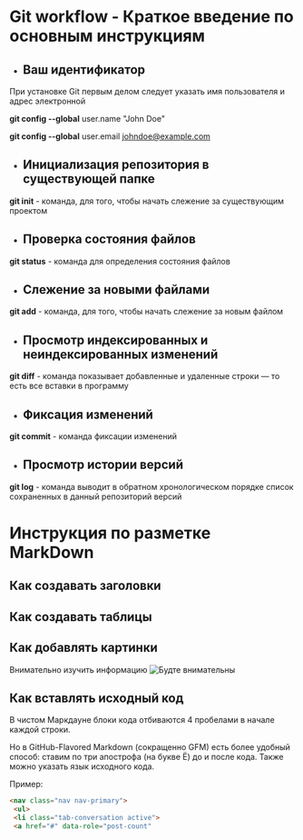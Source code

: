 # Git workflow - Краткое введение по основным инструкциям
+ ## Ваш идентификатор
При установке Git первым делом следует указать имя пользователя и адрес 
электронной

**git config --global** user.name "John Doe"

**git config --global** user.email johndoe@example.com

+ ## Инициализация репозитория в существующей папке

 **git init** - команда, для того, чтобы начать слежение за существующим проектом

+ ## Проверка состояния файлов

**git status** - команда для определения состояния файлов

+ ## Слежение за новыми файлами

**git add** - команда, для того, чтобы начать слежение за новым файлом

+ ## Просмотр индексированных и неиндексированных изменений

**git diff** - команда показывает добавленные и удаленные строки — то есть все вставки в 
программу

+ ## Фиксация изменений

**git commit** - команда фиксации изменений

+ ## Просмотр истории версий 

**git log** - команда выводит в обратном 
хронологическом порядке список сохраненных в данный репозиторий версий

# Инструкция по  разметке MarkDown

## Как создавать заголовки


## Как создавать таблицы


## Как добавлять картинки

Внимательно изучить информацию
![Будте внимательны](https://cstor.nn2.ru/forum/data/forum/files/2018-03/199387763-slide_1.jpg)

## Как вставлять исходный код

В чистом Маркдауне блоки кода отбиваются 4 пробелами в
начале каждой строки.

Но в GitHub-Flavored Markdown (сокращенно GFM) есть
более удобный способ: ставим по три апострофа (на букве
Ё) до и после кода. Также можно указать язык исходного
кода.

Пример:

```html
<nav class="nav nav-primary">
 <ul>
 <li class="tab-conversation active">
 <a href="#" data-role="post-count"
 ```
